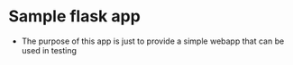 # Sample flask app

- The purpose of this app is just to provide a simple webapp that can be used in testing
